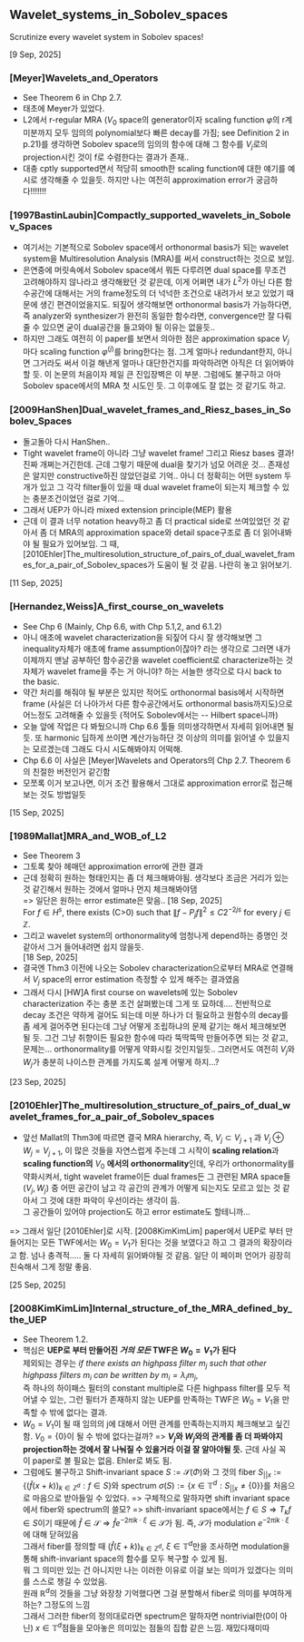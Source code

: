 ## Wavelet_systems_in_Sobolev_spaces
Scrutinize every wavelet system in Sobolev spaces!

[9 Sep, 2025]

### [Meyer]Wavelets_and_Operators

- See Theorem 6 in Chp 2.7.
- 태초에 Meyer가 있었다.
- L2에서 r-regular MRA ($V_0$ space의 generator이자 scaling function $\varphi$의 r계 미분까지 모두 임의의 polynomial보다 빠른 decay를 가짐; see Definition 2 in p.21)를 생각하면 Sobolev space의 임의의 함수에 대해 그 함수를 $V_j$로의 projection시킨 것이 f로 수렴한다는 결과가 존재..
- 대충 cptly supported면서 적당히 smooth한 scaling function에 대한 얘기를 예시로 생각해줄 수 있을듯. 하지만 나는 여전히 approximation error가 궁금하다!!!!!!!

### [1997BastinLaubin]Compactly_supported_wavelets_in_Sobolev_Spaces

- 여기서는 기본적으로 Sobolev space에서 orthonormal basis가 되는 wavelet system을 Multiresolution Analysis (MRA)를 써서 construct하는 것으로 보임. 
- 은연중에 머릿속에서 Sobolev space에서 뭐든 다루려면 dual space를 무조건 고려해야하지 않나라고 생각해왔던 것 같은데, 이게 어쩌면 내가 $L^2$가 아닌 다른 함수공간에 대해서는 거의 frame정도의 더 넉넉한 조건으로 내려가서 보고 있었기 때문에 생긴 편견이었을지도. 되짚어 생각해보면 orthonormal basis가 가능하다면, 즉 analyzer와 synthesizer가 완전히 동일한 함수라면, convergence만 잘 다뤄줄 수 있으면 굳이 dual공간을 들고와야 될 이유는 없을듯..
- 하지만 그래도 여전히 이 paper를 보면서 의아한 점은 approximation space $V_j$마다 scaling function $\varphi^{(j)}$를 bring한다는 점. 그게 얼마나 redundant한지, 아니면 그거라도 써서 이걸 해낸게 얼마나 대단한건지를 파악하려면 아직은 더 읽어봐야 할 듯. 이 논문의 처음이자 제일 큰 진입장벽은 이 부분. 그럼에도 불구하고 아마 Sobolev space에서의 MRA 첫 시도인 듯. 그 이후에도 잘 없는 것 같기도 하고. 

### [2009HanShen]Dual_wavelet_frames_and_Riesz_bases_in_Sobolev_Spaces

- 돌고돌아 다시 HanShen..
- Tight wavelet frame이 아니라 그냥 wavelet frame! 그리고 Riesz bases 결과! 진짜 개쩌는거긴한데. 근데 그렇기 때문에 dual을 찾기가 넘모 어려운 것... 존재성은 알지만 constructive하진 않았던걸로 기억..
아니 더 정확히는 어떤 system 두 개가 있고 그 각각 filter들이 있을 때 dual wavelet frame이 되는지 체크할 수 있는 충분조건이었던 걸로 기억...
- 그래서 UEP가 아니라 mixed extension principle(MEP) 활용
- 근데 이 결과 너무 notation heavy하고 좀 더 practical side로 쓰여있었던 것 같아서 좀 더 MRA의 approximation space와 detail space구조로 좀 더 읽어내봐야 될 필요가 있어보임.
그 때, [2010Ehler]The_multiresolution_structure_of_pairs_of_dual_wavelet_frames_for_a_pair_of_Sobolev_spaces가 도움이 될 것 같음. 나란히 놓고 읽어보기.

[11 Sep, 2025]

### [Hernandez,Weiss]A_first_course_on_wavelets

- See Chp 6 (Mainly, Chp 6.6, with Chp 5.1,2, and 6.1.2)
- 아니 애초에 wavelet characterization을 되짚어 다시 잘 생각해보면 그 inequality자체가 애초에 frame assumption이잖아? 라는 생각으로 
그러면 내가 이제까지 맨날 공부하던 함수공간을 wavelet coefficient로 characterize하는 것 자체가 wavelet frame을 주는 거 아니야? 하는 서늘한 생각으로 다시 back to the basic.
- 약간 처리를 해줘야 될 부분은 있지만 적어도 orthonormal basis에서 시작하면 frame (사실은 더 나아가서 다른 함수공간에서도 orthonormal basis까지도)으로 어느정도 고려해줄 수 있을듯 (적어도 Sobolev에서는 -- Hilbert space니까)
- 오늘 앞에 작업은 다 봐뒀으니까 Chp 6.6 툴들 의미생각하면서 자세히 읽어내면 될듯. 또 harmonic 딥하게 쓰이면 계산가능하단 것 이상의 의미를 읽어낼 수 있을지는 모르겠는데 그래도 다시 시도해봐야지 어떡해.
- Chp 6.6 이 사실은 [Meyer]Wavelets and Operators의 Chp 2.7. Theorem 6의 친절한 버전인거 같긴함
- 모쪼록 이거 보고나면, 이거 조건 활용해서 그대로 approximation error로 접근해보는 것도 방법일듯

[15 Sep, 2025]

### [1989Mallat]MRA_and_WOB_of_L2

- See Theorem 3
- 그토록 찾아 헤매던 approximation error에 관한 결과
- 근데 정확히 원하는 형태인지는 좀 더 체크해봐야됨. 생각보다 조금은 거리가 있는 것 같긴해서 원하는 것에서 얼마나 먼지 체크해봐야댐<br>
=> 일단은 원하는 error estimate은 맞음.. [18 Sep, 2025]<br>
For $f \in H^s$, there exists \(C>0\) such that $\lVert f - P_j f \rVert^2 \leq C 2^{-2js}$ for every $j \in \mathbb{Z}$. 
- 그리고 wavelet system의 orthonormality에 엄청나게 depend하는 증명인 것 같아서 그거 들어내려면 쉽지 않을듯. <br>
[18 Sep, 2025]
- 결국엔 Thm3 이전에 나오는 Sobolev characterization으로부터 MRA로 연결해서 $V_j$ space의 error estimation 측정할 수 있게 해주는 결과였음 
- 그래서 다시 [HW]A first course on wavelets에 있는 Sobolev characterization 주는 충분 조건 살펴봤는데 그게 또 묘하데.... 전반적으로 decay 조건은 약하게 걸어도 되는데 미분 하나가 더 필요하고 원함수의 decay를 좀 세게 걸어주면 된다는데 그냥 어떻게 조립하냐의 문제 같기는 해서 체크해보면 될 듯. 그건 그냥 취향이든 필요한 함수에 따라 뚝딱뚝딱 만들어주면 되는 것 같고, 문제는... orthonormality를 어떻게 약화시킬 것인지일듯.. 그러면서도 여전히 $V_j$와 $W_j$가 충분히 나이스한 관계를 가지도록 설계 어떻게 하지...? 

[23 Sep, 2025]

### [2010Ehler]The_multiresolution_structure_of_pairs_of_dual_wavelet_frames_for_a_pair_of_Sobolev_spaces

- 앞선 Mallat의 Thm3에 따르면 결국 MRA hierarchy, 즉, $V_j \subset V_{j+1}$ 과 $V_j \oplus W_j = V_{j+1}$, 이 많은 것들을 자연스럽게 주는데 그 시작이 **scaling relation**과 **scaling function의** $V_0$ **에서의 orthonormality**인데, 우리가 orthonormality를 약화시켜서, tight wavelet frame이든 dual frames든 그 관련된 MRA space들 ($V_j, W_j$) 중 어떤 공간이 남고 각 공간의 관계가 어떻게 되는지도 모르고 있는 것 같아서 그 것에 대한 파악이 우선이라는 생각이 듬.<br>
그 공간들이 있어야 projection도 하고 error estimate도 할테니까... 

=> 그래서 일단 [2010Ehler]로 시작. [2008KimKimLim] paper에서 UEP로 부터 만들어지는 모든 TWF에서는 $W_0 = V_1$가 된다는 것을 보였다고 하고 그 결과의 확장이라고 함. 넘나 충격적..... 둘 다 자세히 읽어봐야될 것 같음. 일단 이 페이퍼 언어가 굉장히 친숙해서 그게 정말 좋음.

[25 Sep, 2025]

### [2008KimKimLim]Internal_structure_of_the_MRA_defined_by_the_UEP

- See Theorem 1.2.
- 핵심은 **UEP로 부터 만들어진 *거의 모든* TWF은 $W_0 = V_1$가 된다** <br>
제외되는 경우는 *if there exists an highpass filter $m_j$ such that other highpass filters $m_i$ can be written by $m_i = \lambda_i m_j$*, <br>
즉 하나의 하이패스 필터의 constant multiple로 다른 highpass filter를 모두 적어낼 수 있는, 그런 필터가 존재하지 않는 UEP를 만족하는 TWF은 $W_0 = V_1$을 만족할 수 밖에 없다는 결과.
- $W_0=V_1$이 될 때 임의의 j에 대해서 어떤 관계를 만족하는지까지 체크해보고 싶긴 함. $V_0=\{0\}$이 될 수 밖에 없다는걸까? 
=> **$V_j$와 $W_j$와의 관계를 좀 더 파봐야지 projection하는 것에서 잘 나눠질 수 있을거라 이걸 잘 알아야될 듯.** 근데 사실 꼭 이 paper로 볼 필요는 없음. Ehler로 봐도 됨.
- 그럼에도 불구하고 Shift-invariant space $S:=\mathcal{S}(\Phi)$와 그 것의 fiber $S_{||x} := \{(\widehat{f}(x +k))_{k \in \mathbb{Z}^d}: f \in S\}$와 spectrum $\sigma(S) := \{x \in \mathbb{T}^d : S_{||x} \not= \{0\} \}$를 처음으로 마음으로 받아들일 수 있었다. 
=> 구체적으로 말하자면 shift invariant space에서 fiber와 spectrum의 쓸모?
=> shift-invariant space에서는 $f \in S \Rightarrow T_k f \in S$이기 때문에 $\widehat{f} \in \mathcal{S} \Rightarrow \widehat{f} e^{-2\pi i k \cdot \xi} \in \mathcal{S}$가 됨. 즉, $\mathcal{S}$가 modulation $e^{-2\pi i k \cdot \xi}$에 대해 닫혀있음<br>
그래서 fiber를 정의할 때 $(\widehat{f}(\xi + k))_{k \in \mathbb{Z}^d}$, $\xi \in \mathbb{T}^d$만을 조사하면 modulation을 통해 shift-invariant space의 함수를 모두 복구할 수 있게 됨. <br>
뭐 그 의미만 있는 건 아니지만 나는 이러한 이유로 이걸 보는 의미가 있겠다는 의미를 스스로 챙길 수 있었음. <br>
원래 $\mathbb{R}^d$의 것들을 그냥 와장창 기억했다면 그걸 분할해서 fiber로 의미를 부여하게하는? 그정도의 느낌<br>
그래서 그러한 fiber의 정의대로라면 spectrum은 말하자면 nontrivial한(0이 아닌) $x \in \mathbb{T}^d$점들을 모아놓은 의미있는 점들의 집합 같은 느낌. 재밌다재미따